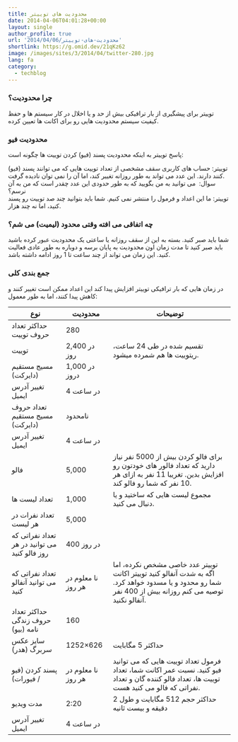 ```yaml
---
title: محدودیت های توییتر
date: 2014-04-06T04:01:28+00:00
layout: single
author_profile: true
url: '2014/04/06/محدودیت-های-توییتر'
shortlink: https://g.omid.dev/21qKz62
image: /images/sites/3/2014/04/twitter-280.jpg
lang: fa
category: 
  - techblog
---
```

### چرا محدودیت؟

توییتر برای پیشگیری از بار ترافیکی بیش از حد و یا اخلال در کار سیستم ها و حفظ کیفیت سیستم محدودیت هایی رو برای اکانت ها تعیین کرده.

### محدودیت فیو

پاسخ توییتر به اینکه محدودیت پسند (فیو) کردن توییت ها چگونه است:

توییتر: حساب های کاربری سقف مشخصی از تعداد توییت هایی که می توانند پسند (فیو) کنند دارند. این عدد می تواند به طور روزانه تغییر کند، اما آن را نمی توان نادیده گرفت.  
سوال:  می توانید به من بگویید که به طور حدودی این عدد چقدر است که من به آن نرسم؟  
توییتر: ما این اعداد و فرمول را منتشر نمی کنیم. شما باید بتوانید چند صد توییت رو پسند کنید، اما نه چند هزار.

### چه اتفاقی می افته وقتی محدود (لیمیت) می شم؟

شما باید صبر کنید. بسته به این از سقف روزانه یا ساعتی یک محدودیت عبور کرده باشید باید صبر کنید تا مدت زمان اون محدودیت به پایان برسه و دوباره به طور عادی فعالیت کنید. این زمان می تواند از چند ساعت تا 1 روز ادامه داشته باشد.

### جمع بندی کلی

در زمان هایی که بار ترافیکی توییتر افزایش پیدا کند این اعداد ممکن است تغییر کنند و کاهش پیدا کنند، اما به طور معمول:

|نوع|محدودیت|توضیحات|
|--- |--- |--- |
|حداکثر تعداد حروف توییت|280||
|توییت|2,400 در روز|تقسیم شده در طی 24 ساعت، ریتوییت ها هم شمرده میشود.|
|مسیج مستقیم (دایرکت)|1,000 در دروز||
|تغییر آدرس ایمیل|4 در ساعت||
|تعداد حروف مسیج مستقیم (دایرکت)|نامحدود||
|تغییر آدرس ایمیل|4 در ساعت||
|فالو|5,000|برای فالو کردن بیش از 5000 نفر نیاز دارید که تعداد فالور های خودتون رو افزایش بدین. تغریبا 11 نفر به ازای هر 10 نفر که شما رو فالو کند.|
|تعداد لیست ها|1,000|مجموع لیست هایی که ساختید و یا دنبال می کنید.|
|تعداد نفرات در هر لیست|5,000||
|تعداد نفراتی که می توانید در هر روز فالو کنید|400 در روز||
|تعداد نفراتی که می توانید آنفالو کنید|نا معلوم در هر روز|توییتر عدد خاصی مشخص نکرده، اما اگه به شدت آنفالو کنید توییتر اکانت شما رو محدود و یا مسدود خواهد کرد. توصیه می کنم روزانه بیش از 400 نفر آنفالو نکنید.|
|حداکثر تعداد حروف زندگی نامه (بیو)|160||
|سایز عکس سربرگ (هدر)|1252×626|حداکثر 5 مگابایت|
|پسند کردن (فیو / فیورات)|نا معلوم در هر روز|فرمول تعداد توییت هایی که می توانید فیو کنید. نسبت عمر اکانت شما، تعداد توییت ها، تعداد فالو کننده گان و تعداد نفراتی که فالو می کنید هست.|
|مدت ویدیو|2:20|حداکثر حجم 512 مگابایت و طول 2 دقیقه و بیست ثانیه|
|تغییر آدرس ایمیل|4 در ساعت||
